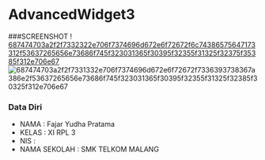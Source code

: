 # AdvancedWidget3

###SCREENSHOT
!
[687474703a2f2f7332322e706f7374696d672e6f72672f6c74386575647173312f53637265656e73686f745f323031365f30395f32355f31325f32375f35385f312e706e67](https://cloud.githubusercontent.com/assets/22133617/22323126/21e34c96-e3d3-11e6-855c-c213ed8bc802.png)
![687474703a2f2f7331332e706f7374696d672e6f72672f7336393738367a386e2f53637265656e73686f745f323031365f30395f32355f31325f32385f30325f312e706e67](https://cloud.githubusercontent.com/assets/22133617/22323127/223bba3e-e3d3-11e6-9283-daa1a5cb5d79.png)

### Data Diri 
- NAMA : Fajar Yudha Pratama
- KELAS : XI RPL 3
- NIS : 
- NAMA SEKOLAH : SMK TELKOM MALANG
